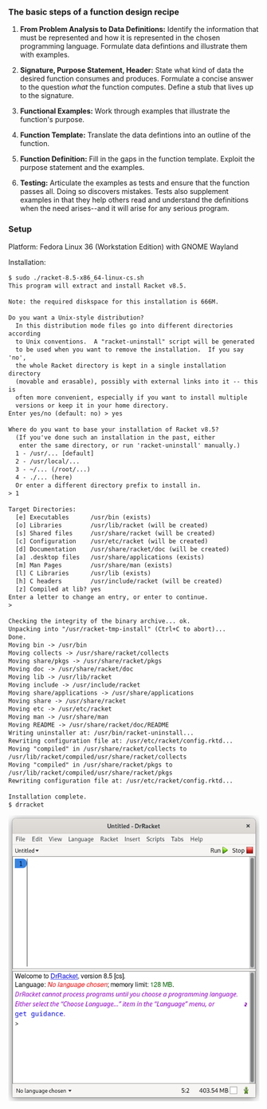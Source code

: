 ### The basic steps of a function design recipe
1. **From Problem Analysis to Data Definitions:** Identify the information that must be represented and how it is represented in the chosen programming language. Formulate data defintions and illustrate them with examples.

2. **Signature, Purpose Statement, Header:** State what kind of data the desired function consumes and produces. Formulate a concise answer to the question *what* the function computes. Define a stub that lives up to the signature.

3. **Functional Examples:** Work through examples that illustrate the function's purpose.

4. **Function Template:** Translate the data defintions into an outline of the function.

5. **Function Definition:** Fill in the gaps in the function template. Exploit the purpose statement and the examples.

6. **Testing:** Articulate the examples as tests and ensure that the function passes all. Doing so discovers mistakes. Tests also supplement examples in that they help others read and understand the definitions when the need arises--and it will arise for any serious program.

### Setup

Platform: Fedora Linux 36 (Workstation Edition) with GNOME Wayland

Installation:

`````
$ sudo ./racket-8.5-x86_64-linux-cs.sh
This program will extract and install Racket v8.5.

Note: the required diskspace for this installation is 666M.

Do you want a Unix-style distribution?
  In this distribution mode files go into different directories according
  to Unix conventions.  A "racket-uninstall" script will be generated
  to be used when you want to remove the installation.  If you say 'no',
  the whole Racket directory is kept in a single installation directory
  (movable and erasable), possibly with external links into it -- this is
  often more convenient, especially if you want to install multiple
  versions or keep it in your home directory.
Enter yes/no (default: no) > yes

Where do you want to base your installation of Racket v8.5?
  (If you've done such an installation in the past, either
   enter the same directory, or run 'racket-uninstall' manually.)
  1 - /usr/... [default]
  2 - /usr/local/...
  3 - ~/... (/root/...)
  4 - ./... (here)
  Or enter a different directory prefix to install in.
> 1

Target Directories:
  [e] Executables      /usr/bin (exists)
  [o] Libraries        /usr/lib/racket (will be created)
  [s] Shared files     /usr/share/racket (will be created)
  [c] Configuration    /usr/etc/racket (will be created)
  [d] Documentation    /usr/share/racket/doc (will be created)
  [a] .desktop files   /usr/share/applications (exists)
  [m] Man Pages        /usr/share/man (exists)
  [l] C Libraries      /usr/lib (exists)
  [h] C headers        /usr/include/racket (will be created)
  [z] Compiled at lib? yes
Enter a letter to change an entry, or enter to continue.
> 

Checking the integrity of the binary archive... ok.
Unpacking into "/usr/racket-tmp-install" (Ctrl+C to abort)...
Done.
Moving bin -> /usr/bin
Moving collects -> /usr/share/racket/collects
Moving share/pkgs -> /usr/share/racket/pkgs
Moving doc -> /usr/share/racket/doc
Moving lib -> /usr/lib/racket
Moving include -> /usr/include/racket
Moving share/applications -> /usr/share/applications
Moving share -> /usr/share/racket
Moving etc -> /usr/etc/racket
Moving man -> /usr/share/man
Moving README -> /usr/share/racket/doc/README
Writing uninstaller at: /usr/bin/racket-uninstall...
Rewriting configuration file at: /usr/etc/racket/config.rktd...
Moving "compiled" in /usr/share/racket/collects to /usr/lib/racket/compiled/usr/share/racket/collects
Moving "compiled" in /usr/share/racket/pkgs to /usr/lib/racket/compiled/usr/share/racket/pkgs
Rewriting configuration file at: /usr/etc/racket/config.rktd...

Installation complete.
$ drracket
`````
![drracket](drracket.png)
